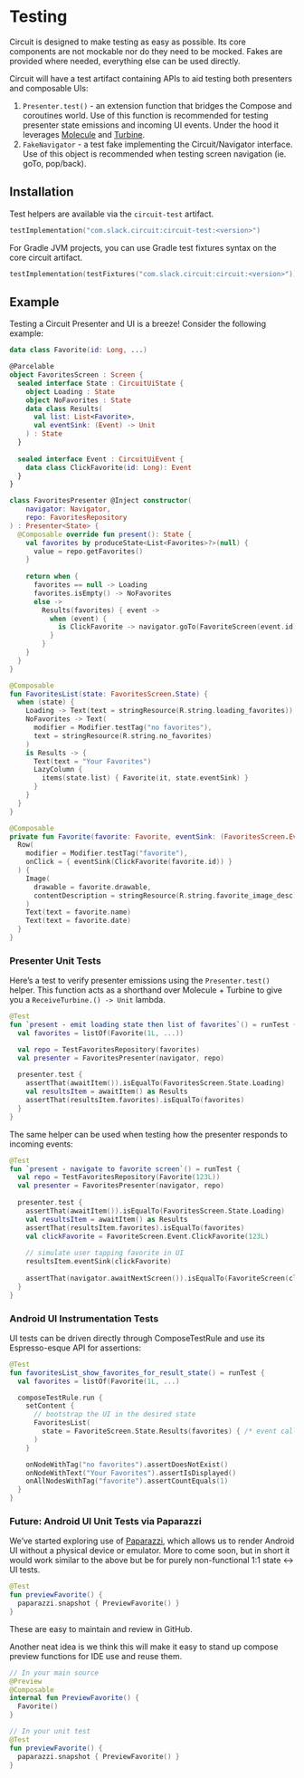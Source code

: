 Testing
=======

Circuit is designed to make testing as easy as possible. Its core components are not mockable nor do they need to be mocked. Fakes are provided where needed, everything else can be used directly.

Circuit will have a test artifact containing APIs to aid testing both presenters and composable UIs:

1. `Presenter.test()` - an extension function that bridges the Compose and coroutines world. Use of this function is recommended for testing presenter state emissions and incoming UI events. Under the hood it leverages [Molecule](https://github.com/cashapp/molecule) and [Turbine](https://github.com/cashapp/turbine).
2. `FakeNavigator` - a test fake implementing the Circuit/Navigator interface. Use of this object is recommended when testing screen navigation (ie. goTo, pop/back).

## Installation

Test helpers are available via the `circuit-test` artifact.

```kotlin
testImplementation("com.slack.circuit:circuit-test:<version>")
```

For Gradle JVM projects, you can use Gradle test fixtures syntax on the core circuit artifact.

```kotlin
testImplementation(testFixtures("com.slack.circuit:circuit:<version>"))
```

## Example

Testing a Circuit Presenter and UI is a breeze! Consider the following example:

```kotlin
data class Favorite(id: Long, ...)

@Parcelable
object FavoritesScreen : Screen {
  sealed interface State : CircuitUiState {
    object Loading : State
    object NoFavorites : State
    data class Results(
      val list: List<Favorite>,
      val eventSink: (Event) -> Unit
    ) : State
  }
  
  sealed interface Event : CircuitUiEvent {
    data class ClickFavorite(id: Long): Event
  }
}

class FavoritesPresenter @Inject constructor(
    navigator: Navigator,
    repo: FavoritesRepository
) : Presenter<State> {
  @Composable override fun present(): State {
    val favorites by produceState<List<Favorites>?>(null) {
      value = repo.getFavorites()
    }
    
    return when {
      favorites == null -> Loading
      favorites.isEmpty() -> NoFavorites
      else ->
        Results(favorites) { event ->
          when (event) {
            is ClickFavorite -> navigator.goTo(FavoriteScreen(event.id))
          }
        }
    }
  }
}

@Composable
fun FavoritesList(state: FavoritesScreen.State) {
  when (state) {
    Loading -> Text(text = stringResource(R.string.loading_favorites))
    NoFavorites -> Text(
      modifier = Modifier.testTag("no favorites"),
      text = stringResource(R.string.no_favorites)
    )
    is Results -> {
      Text(text = "Your Favorites")
      LazyColumn {
        items(state.list) { Favorite(it, state.eventSink) }
      }
    }
  }
}

@Composable
private fun Favorite(favorite: Favorite, eventSink: (FavoritesScreen.Event) -> Unit) {
  Row(
    modifier = Modifier.testTag("favorite"),
    onClick = { eventSink(ClickFavorite(favorite.id)) }
  ) {
    Image(
      drawable = favorite.drawable, 
      contentDescription = stringResource(R.string.favorite_image_desc)
    )
    Text(text = favorite.name)
    Text(text = favorite.date)
  }
}
```

### Presenter Unit Tests

Here’s a test to verify presenter emissions using the `Presenter.test()` helper. This function acts as a shorthand over Molecule + Turbine to give you a `ReceiveTurbine.() -> Unit` lambda.

```kotlin
@Test 
fun `present - emit loading state then list of favorites`() = runTest {
  val favorites = listOf(Favorite(1L, ...))

  val repo = TestFavoritesRepository(favorites)
  val presenter = FavoritesPresenter(navigator, repo)
  
  presenter.test {
    assertThat(awaitItem()).isEqualTo(FavoritesScreen.State.Loading)
    val resultsItem = awaitItem() as Results
    assertThat(resultsItem.favorites).isEqualTo(favorites)
  }
}
```

The same helper can be used when testing how the presenter responds to incoming events: 

```kotlin
@Test 
fun `present - navigate to favorite screen`() = runTest {
  val repo = TestFavoritesRepository(Favorite(123L))
  val presenter = FavoritesPresenter(navigator, repo)
  
  presenter.test {
    assertThat(awaitItem()).isEqualTo(FavoritesScreen.State.Loading)
    val resultsItem = awaitItem() as Results
    assertThat(resultsItem.favorites).isEqualTo(favorites)
    val clickFavorite = FavoriteScreen.Event.ClickFavorite(123L)
    
    // simulate user tapping favorite in UI
    resultsItem.eventSink(clickFavorite)
    
    assertThat(navigator.awaitNextScreen()).isEqualTo(FavoriteScreen(clickFavorite.id))
  }
}
```

### Android UI Instrumentation Tests

UI tests can be driven directly through ComposeTestRule and use its Espresso-esque API for assertions:

```kotlin
@Test
fun favoritesList_show_favorites_for_result_state() = runTest {
  val favorites = listOf(Favorite(1L, ...)

  composeTestRule.run {
    setContent { 
      // bootstrap the UI in the desired state
      FavoritesList(
        state = FavoriteScreen.State.Results(favorites) { /* event callback */ }
      )
    }

    onNodeWithTag("no favorites").assertDoesNotExist()
    onNodeWithText("Your Favorites").assertIsDisplayed()
    onAllNodesWithTag("favorite").assertCountEquals(1)
  }
}
```


### Future: Android UI Unit Tests via Paparazzi

We’ve started exploring use of [Paparazzi](https://github.com/cashapp/paparazzi), which allows us to render Android UI without a physical device or emulator. More to come soon, but in short it would work similar to the above but be for purely non-functional 1:1 state ↔ UI tests.

```kotlin
@Test
fun previewFavorite() {
  paparazzi.snapshot { PreviewFavorite() }
}
```

These are easy to maintain and review in GitHub.

Another neat idea is we think this will make it easy to stand up compose preview functions for IDE use and reuse them.

```kotlin
// In your main source
@Preview
@Composable
internal fun PreviewFavorite() {
  Favorite()
}

// In your unit test
@Test
fun previewFavorite() {
  paparazzi.snapshot { PreviewFavorite() }
}
```
